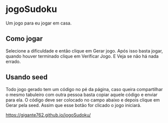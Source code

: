 # jogoSudoku
Um jogo para eu jogar em casa.

## Como jogar
Selecione a dificuldade e então clique em Gerar jogo.
Após isso basta jogar, quando houver terminado clique em Verificar Jogo.
E Veja se não há nada errado.

## Usando seed
Todo jogo gerado tem um código no pé da página, caso queira compartilhar o mesmo
tabuleiro com outra pessoa basta copiar aquele código e enviar para ela.
O código deve ser colocado no campo abaixo e depois clique em Gerar pela seed.
Assim que esse botão for clicado o jogo iniciará.

https://gigante762.github.io/jogoSudoku/
